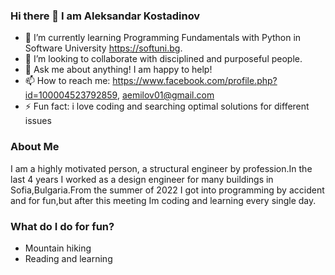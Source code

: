### Hi there 👋 I am Aleksandar Kostadinov



- 🌱 I’m currently learning Programming Fundamentals with Python in Software University https://softuni.bg.
- 👯 I’m looking to collaborate with disciplined and purposeful people.
- 💬 Ask me about anything! I am happy to help! 
- 📫 How to reach me: https://www.facebook.com/profile.php?id=100004523792859, aemilov01@gmail.com
- ⚡ Fun fact: i love coding and searching optimal solutions for different issues


### About Me
I am a highly motivated person, a structural engineer by profession.In the last 4 years I worked as a design engineer for many buildings in Sofia,Bulgaria.From the summer of 2022 I got into programming by accident and for fun,but after this meeting Im coding and learning every single day.


### What do I do for fun?
- Mountain hiking
- Reading and learning
